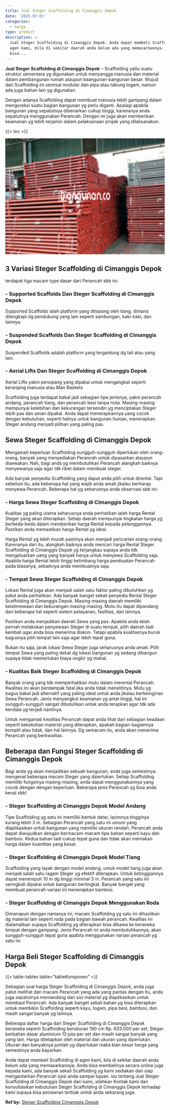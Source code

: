 ```yaml
---
title: Jual Steger Scaffolding di Cimanggis Depok
date: '2025-07-01'
categories:
  - harga
type: product
description: >-
  Jual Steger Scaffolding di Cimanggis Depok. Anda dapat membeli Scaffolding di
  agen kami, bila di sekitar daerah anda belum ada yang memasarkannya. Anda
  bisa...
---
```


**Jual Steger Scaffolding di Cimanggis Depok** – Scaffolding yaitu suatu struktur sementara yg digunakan untuk menyangga manusia dan material dalam pembangunan rumah ataupun baangunan-bangunan besar. Wujud dari Scaffolding ini semisal modular dan pipa atau tabung logam, namun ada juga bahan lain yg digunakan.

Dengan adanya Scaffolding dapat membuat manusia lebih gampang dalam mengoreksi suatu bagian bangunan yg perlu diganti. Apalagi apabila bangunan yang sepatutnya dibenarkan cukup tinggi, karenanya anda sepatutnya menggunakan Perancah. Dengan ini juga akan memberikan keamanan yg lebih terjamin dalam pelaksanaan projek yang dilaksanakan.

{{< toc >}}

![Jual Steger Scaffolding di Cimanggis Depok](/images/sewa-scaffolding-steger-02.png)

## 3 Variasi Steger Scaffolding di Cimanggis Depok

terdapat tiga macam type dasar dari Perancah sbb ini:

### \- Supported Scaffolds Dan Steger Scaffolding di Cimanggis Depok

Supported Scaffolds ialah platform yang ditopang oleh tiang, dimana dilengkapi dg pendukung yang lain seperti sambungan, kaki-kaki, dan lainnya.

### \- Suspended Scaffolds Dan Steger Scaffolding di Cimanggis Depok

Suspended Scaffolds adalah platform yang tergantung dg tali atau yang lain.

### \- Aerial Lifts Dan Steger Scaffolding di Cimanggis Depok

Aerial Lifts yakni penopang yang dipakai untuk mengangkat seperti keranjang manusia atau Man Baskets

Scaffolding juga terdapat bakal jadi sebagian tipe jenisnya, yakni perancah andang, perancah tiang, dan perancah besi tanpa roda. Masing-masing mempunyai kelebihan dan kekurangan tersendiri yg menciptakan Steger lebih pas dan aman dipakai. Anda dapat menerapkannya yang cocok dengan kebutuhan, seperti halnya untuk bangunan hunian, menerapkan Steger andang menjadi pilihan yang paling pas.

## Sewa Steger Scaffolding di Cimanggis Depok

Mengamati keperluan Scaffolding sungguh-sungguh diperlukan oleh orang-orang, banyak yang menyediakan Perancah untuk dipasarkan ataupun disewakan. Nah, bagi anda yg membutuhkan Perancah alangkah baiknya menyewanya saja agar tdk ribet dalam membuat steger.

Ada banyak penyedia Scaffolding yang dapat anda pilih untuk dirental. Tapi sebelum itu, ada beberapa hal yang wajib anda amati jikalau berharap menyewa Perancah. Beberapa hal yg seharusnya anda observasi sbb ini:

### \- Harga Sewa Steger Scaffolding di Cimanggis Depok

Kualitas yg paling utama seharusnya anda perhatikan ialah harga Rental Steger yang akan diterapkan. Setiap daerah mempunyai tingkatan harga yg berbeda-beda dalam memberikan harga Rental kepada pelanggannya. Pastikan anda memastikan harga Rental yg ideal.

Harga Rental yg lebih murah pastinya akan menjadi pencarian orang-orang. Karenanya dari itu, alangkah baiknya anda mencari harga Rental Steger Scaffolding di Cimanggis Depok yg terjangkau supaya anda tdk mengeluarkan uang yang banyak hanya untuk menyewa Scaffolding saja. Apabila harga Rental lebih tinggi ketimbang harga pembuatan Perancah pada biasanya, sebaiknya anda membuatnya saja.

### \- Tempat Sewa Steger Scaffolding di Cimanggis Depok

Lokasi Rental juga akan menjadi salah satu faktor paling dibutuhkan yg patut anda perhatikan. Ada banyak banget sekali penyedia Rental Steger Scaffolding di Cimanggis Depok. Masing-masing daerah memiliki keistimewaan dan kekurangan masing-masing. Mutu itu dapat dipandang dari beberapa hal seperti sistem pelayanan, fasilitas, dan lainnya.

Pastikan anda menjadikan daerah Sewa yang pas. Apabila anda telah pernah melakukan penyewaan Steger di suatu tempat, pilih daerah tadi kembali agar anda bisa menerima diskon. Tetapi apabila kualitasnya buruk bagusnya pilih tempat lain saja agar lebih tepat guna.

Bukan itu saja, jarak lokasi Sewa Steger juga seharusnya anda amati. Pilih tempat Sewa yang paling dekat dg lokasi bangunan yg sedang dibangun supaya tidak memerlukan biaya ongkir yg mahal.

### \- Kualitas Baik Steger Scaffolding di Cimanggis Depok

Banyak orang yang tdk memperhatikan mutu dalam merental Perancah. Kwalitas ini akan berdampak fatal jika anda tidak menelitinya. Mutu yg bagus bakal jadi alternatif yang paling ideal untuk anda jikalau berkeinginan Sewa Perancah. Jenis menyangkut keamanan yg amat tinggi, hal ini sungguh-sungguh sangat dibutuhkan untuk anda terapkan agar tdk ada kendala yg terjadi nantinya.

Untuk mengamati kwalitas Perancah dapat anda lihat dari sebagian keadaan seperti kekokohan material yang diterapkan, apakah bagian-bagiannya komplit atau tidak, dan hal lainnya. Dg semacam itu, anda akan menerima Perancah yang berkwalitas.

## Beberapa dan Fungsi Steger Scaffolding di Cimanggis Depok

Bagi anda yg akan menjadikan sebuah bangunan, anda juga semestinya mengenal beberapa macam Steger yang diperlukan. Setiap Scaffolding memiliki fungsinya masing-masing, anda dapat menggunakannya yang cocok dengan dengan keperluan. Beberapa jenis Perancah yg bisa anda kenal sbb!

### \- Steger Scaffolding di Cimanggis Depok Model Andang

Tipe Scaffolding yg satu ini memiliki bentuk datar, lazimnya tingginya kurang lebih 3 m. Sebagian Perancah yang satu ini umum yang diaplikasikan untuk bangunan yang memiliki ukuran rendah. Perancah anda dapat diwujudkan dengan bermacam-macam tipe bahan seperti kayu dan bamboo. Kedua bahan tadi cukup tepat guna dan tidak akan memakan harga dalam kuantitas yang besar.

### \- Steger Scaffolding di Cimanggis Depok Model Tiang

Scaffolding yang layak dengan model andang, untuk model tiang juga akan menjadi salah satu ragam Steger yg efektif diterapkan. Untuk ketinggiannya dapat menempuh 10 m dg tinggi minimal 3 m. Perancah yang satu ini seringkali dipakai untuk bangunan bertingkat. Banyak banget yang membuat perancah variasi ini menerapkan bamboo.

### \- Steger Scaffolding di Cimanggis Depok Menggunakan Roda

Dimanapun dengan namanya ini, macam Scaffolding yg satu ini dihasilkan dg material lain seperti roda pada bagian bawah perancah. Kwalitas ini dialamatkan supaya Scaffolding yg diterapkan bisa dibawa ke beraneka tempat dengan gampang. Jenis Perancah ini anda membutuhkannya, akan sungguh-sungguh tepat guna apabila menggunakan variasi perancah yg satu ini.

## Harga Beli Steger Scaffolding di Cimanggis Depok

{{< table-tables table="tableKomponen" >}}

Sebagian soal harga Steger Scaffolding di Cimanggis Depok, anda juga patut melihat dari macam Perancah yang ada yang pantas dengan itu, anda juga sepatutnya memandang dari sisi material yg diaplikasikan untuk membaut Perancah. Ada banyak banget sekali bahan yg bisa diterapkan untuk membikin Scaffolding seperti kayu, logam, pipa besi, bamboo, dan masih sangat banyak yg lainnya.

Beberapa daftar harga dari Steger Scaffolding di Cimanggis Depok beraneka seperti Scaffolding berukuran 190 cm Rp. 633.000 per set, Steger berbahan dasar aluminium 13 juta per set dan masih sangat banyak yang yang lain. Harga ditetapkan oleh material dan ukuran yang diperlukan. Ukuran dan banyaknya jumlah yg diperlukan maka kian besar harga yang semestinya anda bayarkan.

Anda dapat membeli Scaffolding di agen kami, bila di sekitar daerah anda belum ada yang memasarkannya. Anda bisa membelinya secara online juga kepada kami, ada banyak sekali Scaffolding yg kami sediakan dan siap mengantarkan Perancah opsi anda sampai tujuan. isu tentang Jual Steger Scaffolding di Cimanggis Depok dari kami, silahkan Kontak kami dan konsultasikan kebutuhan Steger Scaffolding di Cimanggis Depok terhadap kami supaya bisa penawran terbiak untuk anda sekarang juga.

**Ref by:** [Steger Scaffolding Cimanggis Depok](https://id.wikipedia.org/wiki/Steger)
